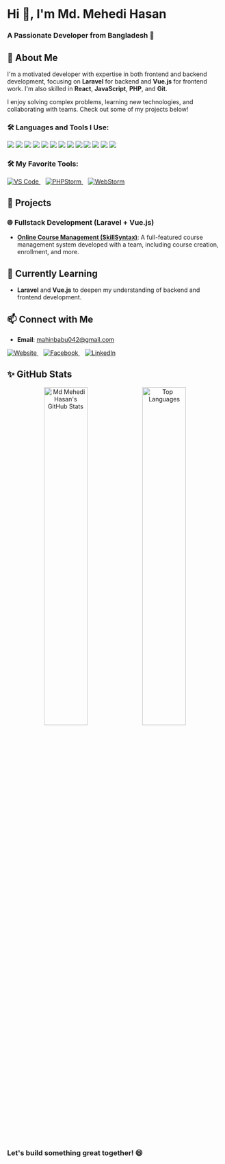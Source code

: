 # Hi 👋, I'm Md. Mehedi Hasan
### A Passionate Developer from Bangladesh 🚀


## 🌟 About Me
I'm a motivated developer with expertise in both frontend and backend development, focusing on **Laravel** for backend and **Vue.js** for frontend work. I'm also skilled in **React**, **JavaScript**, **PHP**, and **Git**. 

I enjoy solving complex problems, learning new technologies, and collaborating with teams. Check out some of my projects below!

### 🛠 Languages and Tools I Use:
<p>
    <img src="https://img.shields.io/badge/Laravel-%23FF2D20.svg?style=for-the-badge&logo=laravel&logoColor=white" />
    <img src="https://img.shields.io/badge/Vue.js-%2335495e.svg?style=for-the-badge&logo=vue.js&logoColor=%234FC08D" />
    <img src="https://img.shields.io/badge/Node.js-6DA55F?style=for-the-badge&logo=node.js&logoColor=white" />
    <img src="https://img.shields.io/badge/Express.js-%23000000.svg?style=for-the-badge&logo=express&logoColor=white" />
    <img src="https://img.shields.io/badge/MongoDB-%2347A248.svg?style=for-the-badge&logo=mongodb&logoColor=white" />
    <img src="https://img.shields.io/badge/React-%2320232a.svg?style=for-the-badge&logo=react&logoColor=%2361DAFB" />
    <img src="https://img.shields.io/badge/MySQL-%2300f.svg?style=for-the-badge&logo=mysql&logoColor=white" />
    <img src="https://img.shields.io/badge/PHP-%23777BB4.svg?style=for-the-badge&logo=php&logoColor=white" />
    <img src="https://img.shields.io/badge/JavaScript-%23323330.svg?style=for-the-badge&logo=javascript&logoColor=%23F7DF1E" />
    <img src="https://img.shields.io/badge/Bootstrap-%23563D7C.svg?style=for-the-badge&logo=bootstrap&logoColor=white" />
    <img src="https://img.shields.io/badge/CSS3-%231572B6.svg?style=for-the-badge&logo=css3&logoColor=white" />
    <img src="https://img.shields.io/badge/HTML5-%23E34F26.svg?style=for-the-badge&logo=html5&logoColor=white" />
    <img src="https://img.shields.io/badge/Git-%23F05033.svg?style=for-the-badge&logo=git&logoColor=white" />
</p>

### 🛠 My Favorite Tools:
<p>
    <a href="https://code.visualstudio.com/" target="_blank">
        <img src="https://img.shields.io/badge/VS%20Code-007ACC.svg?style=for-the-badge&logo=visual-studio-code&logoColor=white" alt="VS Code" />
    </a>
    &nbsp;&nbsp;
    <a href="https://www.jetbrains.com/phpstorm/" target="_blank">
        <img src="https://img.shields.io/badge/PHPStorm-000000.svg?style=for-the-badge&logo=phpstorm&logoColor=white" alt="PHPStorm" />
    </a>
    &nbsp;&nbsp;
    <a href="https://www.jetbrains.com/webstorm/" target="_blank">
        <img src="https://img.shields.io/badge/WebStorm-000000.svg?style=for-the-badge&logo=webstorm&logoColor=white" alt="WebStorm" />
    </a>
</p>

## 🚀 Projects

### 🌐 Fullstack Development (Laravel + Vue.js)
- **[Online Course Management (SkillSyntax)](https://skill.tmssict.com/)**: A full-featured course management system developed with a team, including course creation, enrollment, and more.

## 🌱 Currently Learning
- **Laravel** and **Vue.js** to deepen my understanding of backend and frontend development.

## 📫 Connect with Me
- **Email**: [mahinbabu042@gmail.com](mailto:mahinbabu042@gmail.com)

<p>
    <a href="https://skill.tmssict.com/" target="_blank">
        <img src="https://img.shields.io/badge/SkillSyntax%20by%20TMSS%20ICT-FF69B4?style=for-the-badge&logo=google-chrome&logoColor=white" alt="Website">
    </a>
    &nbsp;&nbsp;
    <a href="https://www.facebook.com/profile.php?id=100035849441092" target="_blank">
        <img src="https://img.shields.io/badge/Facebook-1877F2?style=for-the-badge&logo=facebook&logoColor=white" alt="Facebook">
    </a>
    &nbsp;&nbsp;
    <a href="https://www.linkedin.com/in/mehedi-hasan-b11516277/" target="_blank">
        <img src="https://img.shields.io/badge/LinkedIn-0A66C2?style=for-the-badge&logo=linkedin&logoColor=white" alt="LinkedIn">
    </a>
</p>


## ✨ GitHub Stats

<div align="center">
    <img src="https://github-readme-stats.vercel.app/api?username=Omehedi&show_icons=true&theme=radical" alt="Md Mehedi Hasan's GitHub Stats" width="45%" />
    <img src="https://github-readme-stats.vercel.app/api/top-langs/?username=Omehedi&layout=compact&theme=radical" alt="Top Languages" width="45%" />
</div>


### Let's build something great together! 😄
